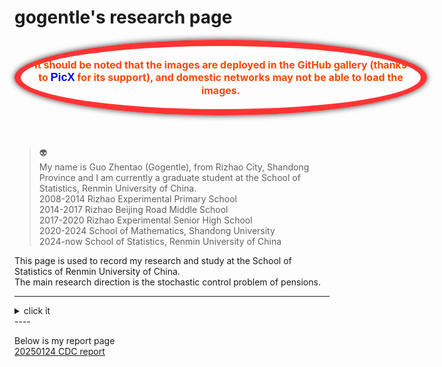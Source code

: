 # gogentle's research page

<div style="width: 600px; padding: 20px; border: 10px solid rgba(255, 0, 0, 0.8); border-radius: 50%; box-shadow: 0 0 10px rgba(0, 0, 0, 0.8); background-color: rgba(255, 255, 255, 0.1); display: flex; align-items: center; justify-content: center; margin-bottom: 50px;">
    <strong style="color: orangered; text-align: center; font-size: 16px;">
        It should be noted that the images are deployed in the GitHub gallery (thanks to 
        <span style="color: blue; font-family: Arial, sans-serif; font-size: 18px;">PicX</span> for its support), 
        and domestic networks may not be able to load the images.
    </strong>
</div>



>👽       
>My name is Guo Zhentao (Gogentle), from Rizhao City, Shandong Province and I am currently a graduate student at the School of Statistics, Renmin University of China.  
>2008-2014 Rizhao Experimental Primary School    
>2014-2017 Rizhao Beijing Road Middle School     
>2017-2020 Rizhao Experimental Senior High School  
>2020-2024 School of Mathematics, Shandong University  
>2024-now  School of Statistics, Renmin University of China  

This page is used to record my research and study at the School of Statistics of Renmin University of China.  
The main research direction is the stochastic control problem of pensions.  

----
<details>
  <summary>click it</summary>
But there is nothing left here.
</details>
----

Below is my report page  
[20250124 CDC report](/CDC.html)








